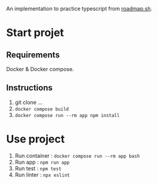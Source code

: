 An implementation to practice typescript from [roadmap.sh](https://roadmap.sh/projects/task-tracker).

# Start projet

## Requirements

Docker & Docker compose.

## Instructions

1. git clone ...
2. `docker compose build`
3. `docker compose run --rm app npm install`

# Use project

1. Run container : `docker compose run --rm app bash`
2. Run app : `npm run app`
3. Run test : `npm test`
4. Run linter : `npx eslint`
